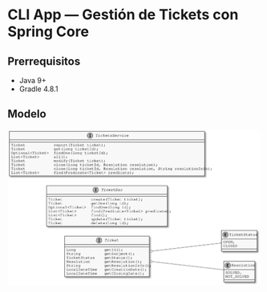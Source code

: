 # CLI App — Gestión de Tickets con Spring Core

## Prerrequisitos

- Java 9+
- Gradle 4.8.1

## Modelo

![Diagrama de clases](./plant_uml/tickets-uml.svg)